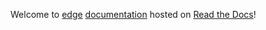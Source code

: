 Welcome to [edge](https://github.com/arocks/edge/) [documentation][rtd] hosted on [Read the Docs][rtd]!

[rtd]: http://docs.readthedocs.io/en/latest/
